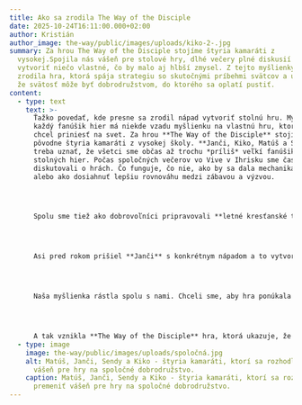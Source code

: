```yaml
---
title: Ako sa zrodila The Way of the Disciple
date: 2025-10-24T16:11:00.000+02:00
author: Kristián
author_image: the-way/public/images/uploads/kiko-2-.jpg
summary: Za hrou The Way of the Disciple stojíme štyria kamaráti z
  vysokej.Spojila nás vášeň pre stolové hry, dlhé večery plné diskusií a túžba
  vytvoriť niečo vlastné, čo by malo aj hlbší zmysel. Z tejto myšlienky sa
  zrodila hra, ktorá spája strategiu so skutočnými príbehmi svätcov a ukazuje,
  že svätosť môže byť dobrodružstvom, do ktorého sa oplatí pustiť.
content:
  - type: text
    text: >-
      Ťažko povedať, kde presne sa zrodil nápad vytvoriť stolnú hru. Myslím, že
      každý fanúšik hier má niekde vzadu myšlienku na vlastnú hru, ktorú by raz
      chcel priniesť na svet. Za hrou **The Way of the Disciple** stojíme
      pôvodne štyria kamaráti z vysokej školy. **Janči, Kiko, Matúš a Sendy**. A
      treba uznať, že všetci sme občas až trochu *príliš* veľkí fanúšikovia
      stolných hier. Počas spoločných večerov vo Vive v Ihrisku sme často
      diskutovali o hrách. Čo funguje, čo nie, ako by sa dala mechanika vylepšiť
      alebo ako dosiahnuť lepšiu rovnováhu medzi zábavou a výzvou.




      Spolu sme tiež ako dobrovoľníci pripravovali **letné kresťanské tábory**, kde sa človek učí prenášať teóriu do praxe. Práve tam sme si uvedomili, aké náročné, no krásne je vytvoriť niečo, čo je zároveň zábavné, hodnotné a s jasným posolstvom. Tieto skúsenosti v nás prehĺbili túžbu vytvoriť hru, ktorá by nielen bavila, ale aj inšpirovala.




      Asi pred rokom prišiel **Janči** s konkrétnym nápadom a to vytvoriť hru, ktorá by spojila našu vášeň pre stolové hry s hlbším zmyslom života, v duchu evanjelizácie. Bez váhania sme sa pridali a pustili do práce. Od začiatku sme uvažovali nad konceptom **zberateľskej kartovej hry (TCG)** s tematikou svätých. Spojenie, ktoré nám dávalo dokonalý zmysel. Sme fanúšikmi hier ako *Magic: The Gathering* či *Hearthstone*, no zároveň veríme, že práve svätci ponúkajú nekonečný zdroj inšpirácie, odvahy a poznania.




      Naša myšlienka rástla spolu s nami. Chceli sme, aby hra ponúkala viac než len zábavu aby hráčov **inšpirovala, učila ich hodnotám.** Diskutovali sme o konceptoch, kreslili prvé návrhy kariet a spoznávali životy svätcov. Dostalo sa nám veľkej podpory od kamarátov s umeleckým nadaním, ktorí pomohli dať vizuálnu podobu našim predstavám. Postupne sme ladili a testovali pôvodný koncept hry. Niektoré zmeny boli väčšie, iné len drobné, ale veríme, že sa nám podarilo vybalansovať hru tým správnym, zábavným smerom.




      A tak vznikla **The Way of the Disciple** hra, ktorá ukazuje, že každý z nás môže kráčať cestou dobra a odvahy, a že aj malé, nadšením poháňané nápady sa môžu zmeniť na veľké dobrodružstvo.
  - type: image
    image: the-way/public/images/uploads/spoločná.jpg
    alt: Matúš, Janči, Sendy a Kiko - štyria kamaráti, ktorí sa rozhodli premeniť
      vášeň pre hry na spoločné dobrodružstvo.
    caption: Matúš, Janči, Sendy a Kiko - štyria kamaráti, ktorí sa rozhodli
      premeniť vášeň pre hry na spoločné dobrodružstvo.
---
```

